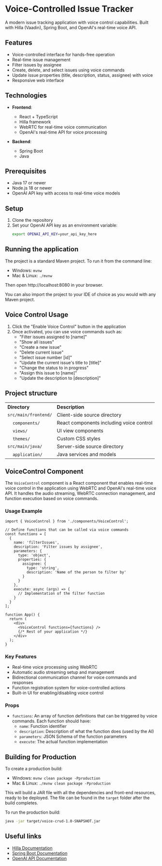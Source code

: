 # Voice-Controlled Issue Tracker

A modern issue tracking application with voice control capabilities. Built with Hilla (Vaadin), Spring Boot, and OpenAI's real-time voice API.

## Features

- Voice-controlled interface for hands-free operation
- Real-time issue management
- Filter issues by assignee
- Create, delete, and select issues using voice commands
- Update issue properties (title, description, status, assignee) with voice
- Responsive web interface

## Technologies

- **Frontend**:
  - React + TypeScript
  - Hilla framework
  - WebRTC for real-time voice communication
  - OpenAI's real-time API for voice processing
  
- **Backend**:
  - Spring Boot
  - Java

## Prerequisites

- Java 17 or newer
- Node.js 18 or newer
- OpenAI API key with access to real-time voice models

## Setup

1. Clone the repository
2. Set your OpenAI API key as an environment variable:
   ```bash
   export OPENAI_API_KEY=your_api_key_here
   ```

## Running the application

The project is a standard Maven project. To run it from the command line:

- Windows: `mvnw`
- Mac & Linux: `./mvnw`

Then open http://localhost:8080 in your browser.

You can also import the project to your IDE of choice as you would with any Maven project.

## Voice Control Usage

1. Click the "Enable Voice Control" button in the application
2. Once activated, you can use voice commands such as:
   - "Filter issues assigned to [name]"
   - "Show all issues"
   - "Create a new issue"
   - "Delete current issue"
   - "Select issue number [id]"
   - "Update the current issue's title to [title]"
   - "Change the status to in progress"
   - "Assign this issue to [name]"
   - "Update the description to [description]"

## Project structure

<table style="width:100%; text-align: left;">
  <tr><th>Directory</th><th>Description</th></tr>
  <tr><td><code>src/main/frontend/</code></td><td>Client-side source directory</td></tr>
  <tr><td>&nbsp;&nbsp;&nbsp;&nbsp;<code>components/</code></td><td>React components including voice control</td></tr>
  <tr><td>&nbsp;&nbsp;&nbsp;&nbsp;<code>views/</code></td><td>UI view components</td></tr>
  <tr><td>&nbsp;&nbsp;&nbsp;&nbsp;<code>themes/</code></td><td>Custom CSS styles</td></tr>
  <tr><td><code>src/main/java/</code></td><td>Server-side source directory</td></tr>
  <tr><td>&nbsp;&nbsp;&nbsp;&nbsp;<code>application/</code></td><td>Java services and models</td></tr>
</table>

## VoiceControl Component

The `VoiceControl` component is a React component that enables real-time voice control in the application using WebRTC and OpenAI's real-time voice API. It handles the audio streaming, WebRTC connection management, and function execution based on voice commands.

### Usage Example

```tsx
import { VoiceControl } from './components/VoiceControl';

// Define functions that can be called via voice commands
const functions = [
  {
    name: 'filterIssues',
    description: 'Filter issues by assignee',
    parameters: {
      type: 'object',
      properties: {
        assignee: {
          type: 'string',
          description: 'Name of the person to filter by'
        }
      }
    },
    execute: async (args) => {
      // Implementation of the filter function
    }
  }
];

function App() {
  return (
    <div>
      <VoiceControl functions={functions} />
      {/* Rest of your application */}
    </div>
  );
}
```

### Key Features

- Real-time voice processing using WebRTC
- Automatic audio streaming setup and management
- Bidirectional communication channel for voice commands and responses
- Function registration system for voice-controlled actions
- Built-in UI for enabling/disabling voice control

### Props

- `functions`: An array of function definitions that can be triggered by voice commands. Each function should have:
  - `name`: Function identifier
  - `description`: Description of what the function does (used by the AI)
  - `parameters`: JSON Schema of the function parameters
  - `execute`: The actual function implementation

## Building for Production

To create a production build:

- Windows: `mvnw clean package -Pproduction`
- Mac & Linux: `./mvnw clean package -Pproduction`

This will build a JAR file with all the dependencies and front-end resources, ready to be deployed. The file can be found in the `target` folder after the build completes.

To run the production build:
```bash
java -jar target/voice-crud-1.0-SNAPSHOT.jar
```

## Useful links

- [Hilla Documentation](https://vaadin.com/docs/)
- [Spring Boot Documentation](https://spring.io/projects/spring-boot)
- [OpenAI API Documentation](https://platform.openai.com/docs/api-reference)
